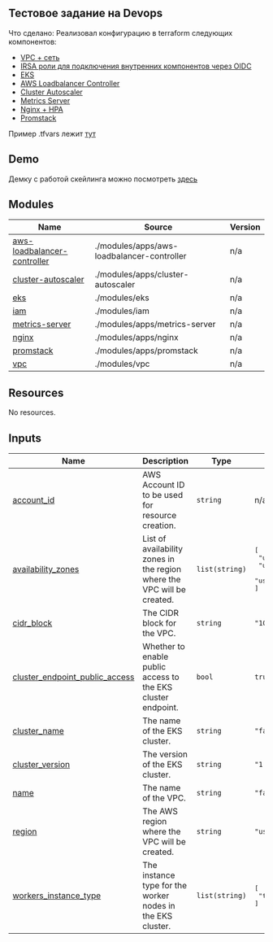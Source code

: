 ## Тестовое задание на Devops
Что сделано:
Реализовал конфигурацию в terraform следующих компонентов:
- [VPC + сеть](modules/vpc/)
- [IRSA роли для подключения внутренних компонентов через OIDC](modules/iam/)
- [EKS](modules/eks/)
- [AWS Loadbalancer Controller](modules/apps/aws-loadbalancer-controller/)
- [Cluster Autoscaler](modules/apps/cluster-autoscaler/)
- [Metrics Server](modules/apps/metrics-server/)
- [Nginx + HPA](modules/apps/nginx/)
- [Promstack](modules/apps/promstack/)

Пример .tfvars лежит [тут](./production-example.tfvars)

## Demo
Демку с работой скейлинга можно посмотреть [здесь](https://www.youtube.com/watch?v=KJf4cFk-DpA) 

<!-- BEGIN_TF_DOCS -->

## Modules

| Name | Source | Version |
|------|--------|---------|
| <a name="module_aws-loadbalancer-controller"></a> [aws-loadbalancer-controller](#module\_aws-loadbalancer-controller) | ./modules/apps/aws-loadbalancer-controller | n/a |
| <a name="module_cluster-autoscaler"></a> [cluster-autoscaler](#module\_cluster-autoscaler) | ./modules/apps/cluster-autoscaler | n/a |
| <a name="module_eks"></a> [eks](#module\_eks) | ./modules/eks | n/a |
| <a name="module_iam"></a> [iam](#module\_iam) | ./modules/iam | n/a |
| <a name="module_metrics-server"></a> [metrics-server](#module\_metrics-server) | ./modules/apps/metrics-server | n/a |
| <a name="module_nginx"></a> [nginx](#module\_nginx) | ./modules/apps/nginx | n/a |
| <a name="module_promstack"></a> [promstack](#module\_promstack) | ./modules/apps/promstack | n/a |
| <a name="module_vpc"></a> [vpc](#module\_vpc) | ./modules/vpc | n/a |

## Resources

No resources.

## Inputs

| Name | Description | Type | Default | Required |
|------|-------------|------|---------|:--------:|
| <a name="input_account_id"></a> [account\_id](#input\_account\_id) | AWS Account ID to be used for resource creation. | `string` | n/a | yes |
| <a name="input_availability_zones"></a> [availability\_zones](#input\_availability\_zones) | List of availability zones in the region where the VPC will be created. | `list(string)` | <pre>[<br>  "us-east-1a",<br>  "us-east-1b",<br>  "us-east-1c"<br>]</pre> | no |
| <a name="input_cidr_block"></a> [cidr\_block](#input\_cidr\_block) | The CIDR block for the VPC. | `string` | `"10.10.0.0/16"` | no |
| <a name="input_cluster_endpoint_public_access"></a> [cluster\_endpoint\_public\_access](#input\_cluster\_endpoint\_public\_access) | Whether to enable public access to the EKS cluster endpoint. | `bool` | `true` | no |
| <a name="input_cluster_name"></a> [cluster\_name](#input\_cluster\_name) | The name of the EKS cluster. | `string` | `"faraway"` | no |
| <a name="input_cluster_version"></a> [cluster\_version](#input\_cluster\_version) | The version of the EKS cluster. | `string` | `"1.30"` | no |
| <a name="input_name"></a> [name](#input\_name) | The name of the VPC. | `string` | `"faraway"` | no |
| <a name="input_region"></a> [region](#input\_region) | The AWS region where the VPC will be created. | `string` | `"us-east-1"` | no |
| <a name="input_workers_instance_type"></a> [workers\_instance\_type](#input\_workers\_instance\_type) | The instance type for the worker nodes in the EKS cluster. | `list(string)` | <pre>[<br>  "t3.medium"<br>]</pre> | no |

<!-- END_TF_DOCS -->